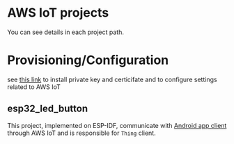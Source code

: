 # AWS IoT projects

You can see details in each project path.

# Provisioning/Configuration

see [this link](https://github.com/espressif/esp-idf/tree/master/examples/protocols/aws_iot) to install private key and certicifate and to configure settings related to AWS IoT

## esp32_led_button

This project, implemented on ESP-IDF, communicate with [Android app client](https://github.com/JoonDong2/Android/tree/master/AWSLEDButton) through AWS IoT and is responsible for `Thing` client.
